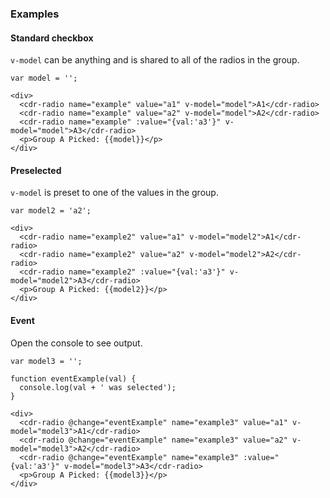 ### Examples

#### Standard checkbox

`v-model` can be anything and is shared to all of the radios in the group.

```
var model = '';

<div>
  <cdr-radio name="example" value="a1" v-model="model">A1</cdr-radio>
  <cdr-radio name="example" value="a2" v-model="model">A2</cdr-radio>
  <cdr-radio name="example" :value="{val:'a3'}" v-model="model">A3</cdr-radio>
  <p>Group A Picked: {{model}}</p>
</div>
```

#### Preselected

`v-model` is preset to one of the values in the group.

```
var model2 = 'a2';

<div>
  <cdr-radio name="example2" value="a1" v-model="model2">A1</cdr-radio>
  <cdr-radio name="example2" value="a2" v-model="model2">A2</cdr-radio>
  <cdr-radio name="example2" :value="{val:'a3'}" v-model="model2">A3</cdr-radio>
  <p>Group A Picked: {{model2}}</p>
</div>
```

#### Event

Open the console to see output.

```
var model3 = '';

function eventExample(val) {
  console.log(val + ' was selected');
}

<div>
  <cdr-radio @change="eventExample" name="example3" value="a1" v-model="model3">A1</cdr-radio>
  <cdr-radio @change="eventExample" name="example3" value="a2" v-model="model3">A2</cdr-radio>
  <cdr-radio @change="eventExample" name="example3" :value="{val:'a3'}" v-model="model3">A3</cdr-radio>
  <p>Group A Picked: {{model3}}</p>
</div>
```
